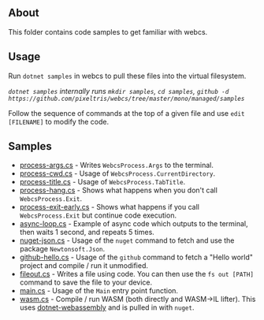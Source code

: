 ## About

This folder contains code samples to get familiar with webcs.

## Usage

Run `dotnet samples` in webcs to pull these files into the virtual filesystem.

*`dotnet samples` internally runs `mkdir samples`, `cd samples`, `github -d https://github.com/pixeltris/webcs/tree/master/mono/managed/samples`*

Follow the sequence of commands at the top of a given file and use `edit [FILENAME]` to modify the code.

## Samples

- [process-args.cs](process-args.cs) - Writes `WebcsProcess.Args` to the terminal.
- [process-cwd.cs](process-cwd.cs) - Usage of `WebcsProcess.CurrentDirectory`.
- [process-title.cs](process-title.cs) - Usage of `WebcsProcess.TabTitle`.
- [process-hang.cs](process-hang.cs) - Shows what happens when you don't call `WebcsProcess.Exit`.
- [process-exit-early.cs](process-exit-early.cs) - Shows what happens if you call `WebcsProcess.Exit` but continue code execution.
- [async-loop.cs](async-loop.cs) - Example of async code which outputs to the terminal, then waits 1 second, and repeats 5 times.
- [nuget-json.cs](nuget-json.cs) - Usage of the `nuget` command to fetch and use the package `Newtonsoft.Json`.
- [github-hello.cs](github-hello.cs) - Usage of the `github` command to fetch a "Hello world" project and compile / run it unmodified.
- [fileout.cs](fileout.cs) - Writes a file using code. You can then use the `fs out [PATH]` command to save the file to your device.
- [main.cs](main.cs) - Usage of the `Main` entry point function.
- [wasm.cs](wasm.cs) - Compile / run WASM (both directly and WASM->IL lifter). This uses [dotnet-webassembly](https://github.com/RyanLamansky/dotnet-webassembly) and is pulled in with `nuget`.